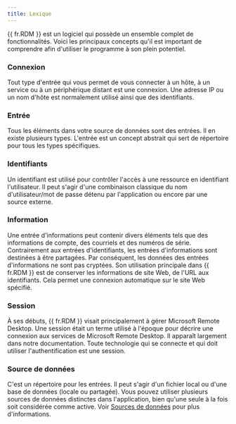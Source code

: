 ```yaml
---
title: Lexique
---
```

{{ fr.RDM }} est un logiciel qui possède un ensemble complet de fonctionnalités. Voici les principaux concepts qu'il est important de comprendre afin d'utiliser le programme à son plein potentiel. 

### Connexion 

Tout type d'entrée qui vous permet de vous connecter à un hôte, à un service ou à un périphérique distant est une connexion. Une adresse IP ou un nom d'hôte est normalement utilisé ainsi que des identifiants. 

### Entrée 

Tous les éléments dans votre source de données sont des entrées. Il en existe plusieurs types. L'entrée est un concept abstrait qui sert de répertoire pour tous les types spécifiques. 

### Identifiants 

Un identifiant est utilisé pour contrôler l'accès à une ressource en identifiant l'utilisateur. Il peut s'agir d'une combinaison classique du nom d'utilisateur/mot de passe détenu par l'application ou encore par une source externe. 

### Information 

Une entrée d'informations peut contenir divers éléments tels que des informations de compte, des courriels et des numéros de série. Contrairement aux entrées d'identifiants, les entrées d'informations sont destinées à être partagées. Par conséquent, les données des entrées d'informations ne sont pas cryptées. Son utilisation principale dans {{ fr.RDM }} est de conserver les informations de site Web, de l'URL aux identifiants. Cela permet une connexion automatique sur le site Web spécifié. 

### Session 

À ses débuts, {{ fr.RDM }} visait principalement à gérer Microsoft Remote Desktop. Une session était un terme utilisé à l'époque pour décrire une connexion aux services de Microsoft Remote Desktop. Il apparaît largement dans notre documentation. Toute technologie qui se connecte et qui doit utiliser l'authentification est une session. 

### Source de données 

C'est un répertoire pour les entrées. Il peut s'agir d'un fichier local ou d'une base de données (locale ou partagée). Vous pouvez utiliser plusieurs sources de données distinctes dans l'application, bien qu'une seule à la fois soit considérée comme active. Voir [Sources de données](/fr/rdm/mac/data-sources/) pour plus d'informations. 

